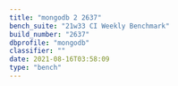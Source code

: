 ```yaml
---
title: "mongodb 2 2637"
bench_suite: "21w33 CI Weekly Benchmark"
build_number: "2637"
dbprofile: "mongodb"
classifier: ""
date: 2021-08-16T03:58:09
type: "bench"
---
```

